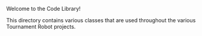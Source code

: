 Welcome to the Code Library!

This directory contains various classes that are used throughout the various Tournament Robot projects.
